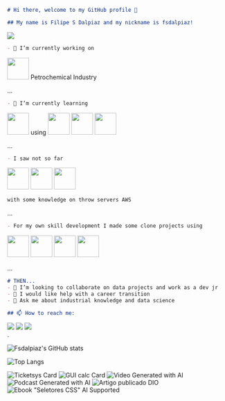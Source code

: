 ```Markdown
# Hi there, welcome to my GitHub profile 👋

## My name is Filipe S Dalpiaz and my nickname is fsdalpiaz!
```
<div>
<img src="https://www.alura.com.br/artigos/assets/como-criar-um-readme-para-seu-perfil-github/imagem14.gif"/>
</div>

```Markdown
- 🔭 I’m currently working on
```
<img src="https://cdn.iconscout.com/icon/premium/png-256-thumb/petrochemical-1617312-1377778.png" width=50 height=50/> Petrochemical Industry
<p>

...
```Markdown
- 🌱 I’m currently learning
```
<img src="https://cdn.jsdelivr.net/gh/devicons/devicon/icons/python/python-original.svg" width=50 height=50/> using <img src="https://cdn.jsdelivr.net/gh/devicons/devicon/icons/anaconda/anaconda-original-wordmark.svg" width=50 height=50/>
<img src="https://cdn.jsdelivr.net/gh/devicons/devicon/icons/jupyter/jupyter-original-wordmark.svg" width=50 height=50/> <img src="https://cdn.jsdelivr.net/gh/devicons/devicon/icons/pandas/pandas-original-wordmark.svg" width=50 height=50/>

...
 
```Markdown
- I saw not so far
```
<img src="https://cdn.jsdelivr.net/gh/devicons/devicon/icons/c/c-original.svg" width=50 height=50/> <img src="https://cdn.jsdelivr.net/gh/devicons/devicon/icons/cplusplus/cplusplus-original.svg" width=50 height=50/> <img src="https://cdn.jsdelivr.net/gh/devicons/devicon/icons/embeddedc/embeddedc-original.svg" width=50 height=50/> 
```Markdown
with some knowledge on throw servers AWS
```

...
```Markdown
- For my own skill development I made some clone projects using
```
<img src="https://cdn.jsdelivr.net/gh/devicons/devicon/icons/git/git-original.svg" width=50 height=50/> <img src="https://cdn.jsdelivr.net/gh/devicons/devicon/icons/javascript/javascript-plain.svg" width=50 height=50/> <img src="https://cdn.jsdelivr.net/gh/devicons/devicon/icons/nodejs/nodejs-original-wordmark.svg" width=50 height=50/> <img src="https://cdn.jsdelivr.net/gh/devicons/devicon/icons/react/react-original.svg" width=50 height=50/>

...

```Markdown
# THEN...
- 👯 I’m looking to collaborate on data projects and work as a dev jr
- 🤔 I would like help with a career transition
- 💬 Ask me about industrial knowledge and data science

## 📫 How to reach me:
```
<div>
<a href="https://instagram.com/dalpiazfs" target="_blank"><img src="https://img.shields.io/badge/-Instagram-%23E4405F?style=for-the-badge&logo=instagram&logoColor=white" target="_blank"></a>
<a href = "mailto:filipsdalpiaz@gmail.com"><img src="https://img.shields.io/badge/Gmail-D14836?style=for-the-badge&logo=gmail&logoColor=white" target="_blank"></a>
<a href="https://www.linkedin.com/in/filipesdalpiaz" target="_blank"><img src="https://img.shields.io/badge/-LinkedIn-%230077B5?style=for-the-badge&logo=linkedin&logoColor=white" target="_blank"></a>   
</div>

<div>
.
</div>

![Fsdalpiaz's GitHub stats](https://github-readme-stats.vercel.app/api?username=fsdalpiaz&show_icons=true&theme=transparent)


![Top Langs](https://github-readme-stats.vercel.app/api/top-langs/?username=fsdalpiaz&layout=compact&show_icons=true&theme=transparent)


![Ticketsys Card](https://github-readme-stats.vercel.app/api/pin/?username=fsdalpiaz&repo=Ticketsys&show_owner=true&theme=transparent) ![GUI calc Card](https://github-readme-stats.vercel.app/api/pin/?username=fsdalpiaz&repo=CalcGUI&show_owner=true&theme=transparent)
![Video Generated with AI](https://github.com/fsdalpiaz/lab-natty-or-not) ![Podcast Generated with AI](https://github.com/fsdalpiaz/prompts-for-podcast-generate-by-ia) 
![Artigo publicado DIO](https://github.com/fsdalpiaz/Article-generated-with-AI) ![Ebook "Seletores CSS" AI Supported](https://github.com/fsdalpiaz/Article-generated-with-AI) 

